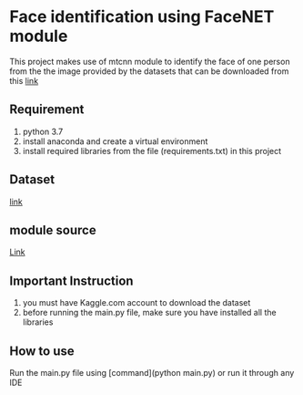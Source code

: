 # Face identification using FaceNET module
This project makes use of mtcnn module to identify the face of one person from the 
the image provided by the datasets that can be downloaded from this
[link](https://www.kaggle.com/dansbecker/5-celebrity-faces-dataset#)


## Requirement
1. python 3.7
2. install anaconda and create a virtual environment
3. install required libraries from the file (requirements.txt) in this project


## Dataset
[link](https://www.kaggle.com/dansbecker/5-celebrity-faces-dataset#)

## module source
[Link](https://drive.google.com/open?id=1pwQ3H4aJ8a6yyJHZkTwtjcL4wYWQb7bn)
## Important Instruction 
1. you must have Kaggle.com account to download the dataset
2. before running the main.py file, make sure you have installed all the libraries

## How to use
Run the main.py file using [command](python main.py) or run it through any IDE 
